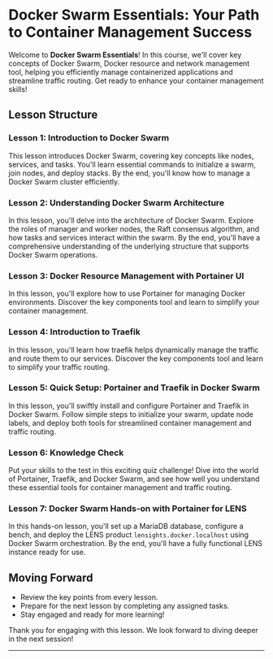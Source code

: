 
# Docker Swarm Essentials: Your Path to Container Management Success

Welcome to **Docker Swarm Essentials**! In this course, we'll cover key concepts of Docker Swarm, Docker resource and network management tool, helping you efficiently manage containerized applications and streamline traffic routing. Get ready to enhance your container management skills!

## Lesson Structure

### Lesson 1: Introduction to Docker Swarm
This lesson introduces Docker Swarm, covering key concepts like nodes, services, and tasks. You'll learn essential commands to initialize a swarm, join nodes, and deploy stacks. By the end, you'll know how to manage a Docker Swarm cluster efficiently.

### Lesson 2: Understanding Docker Swarm Architecture
In this lesson, you'll delve into the architecture of Docker Swarm. Explore the roles of manager and worker nodes, the Raft consensus algorithm, and how tasks and services interact within the swarm. By the end, you'll have a comprehensive understanding of the underlying structure that supports Docker Swarm operations.

### Lesson 3: Docker Resource Management with Portainer UI
In this lesson, you'll explore how to use Portainer for managing Docker environments. Discover the key components tool and learn to simplify your container management.

### Lesson 4: Introduction to Traefik
In this lesson, you'll learn how traefik helps dynamically manage the traffic and route them to our services. Discover the key components tool and learn to simplify your traffic routing.

### Lesson 5: Quick Setup: Portainer and Traefik in Docker Swarm
In this lesson, you'll swiftly install and configure Portainer and Traefik in Docker Swarm. Follow simple steps to initialize your swarm, update node labels, and deploy both tools for streamlined container management and traffic routing.

### Lesson 6: Knowledge Check
Put your skills to the test in this exciting quiz challenge! Dive into the world of Portainer, Traefik, and Docker Swarm, and see how well you understand these essential tools for container management and traffic routing.

### Lesson 7: Docker Swarm Hands-on with Portainer for LENS
In this hands-on lesson, you'll set up a MariaDB database, configure a bench, and deploy the LENS product `lensights.docker.localhost` using Docker Swarm orchestration. By the end, you'll have a fully functional LENS instance ready for use.

## Moving Forward
- Review the key points from every lesson.
- Prepare for the next lesson by completing any assigned tasks.
- Stay engaged and ready for more learning!

Thank you for engaging with this lesson. We look forward to diving deeper in the next session!

--- 


<!--stackedit_data:
eyJoaXN0b3J5IjpbMTMxMzg5MjM2NCwtMTY5ODUyNTgyMiwtOD
AwNjMzNDUwLDYxOTQ1MTU4MSwtMTg4MjMxNzQ2MiwtOTQ3MzAx
Njk1LC0xODgyMzE3NDYyLC0yNzIxNzkxNTksLTExOTk4MDYzNi
wtNzUxNTYyMjI0LC04MjQ0ODU3OCwyMDA5MjE3MDcsLTIxMjQ5
Mjg4MjZdfQ==
-->